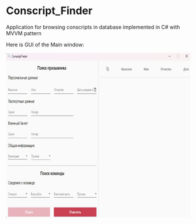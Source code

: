 # Conscript_Finder
Application for browsing conscripts in database implemented in C# with MVVM pattern

Here is GUI of the Main window:

<p>
  <img src = "https://github.com/trxerick/Conscript_Finder/blob/main/GUI_Demo/GUI_1.jpg" Width=900 Height=450/>
</p>
